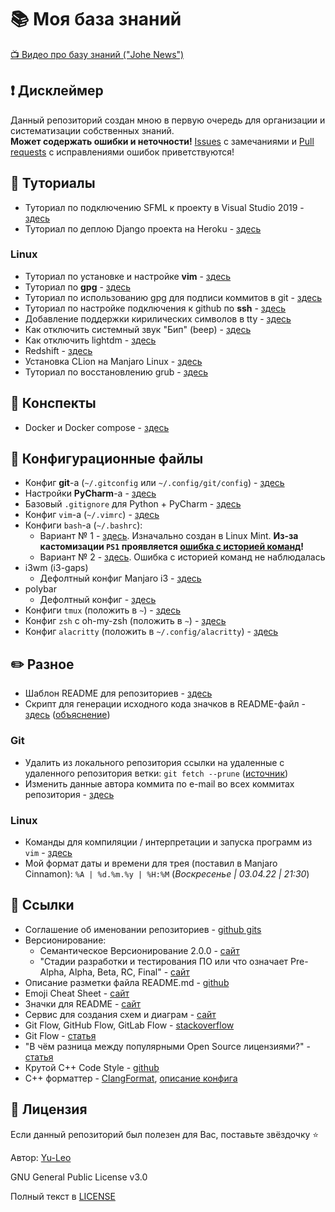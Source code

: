 # :books: Моя база знаний

[:tv: Видео про базу знаний ("Johe News")](https://youtu.be/9hruCcHC4FY)

## :heavy_exclamation_mark: Дисклеймер
Данный репозиторий создан мною в первую очередь для организации и систематизации собственных знаний.
<br>
**Может содержать ошибки и неточности!** [Issues](https://github.com/Yu-Leo/knowledge-base/issues) с замечаниями и [Pull requests](https://github.com/Yu-Leo/knowledge-base/pulls) с исправлениями ошибок приветствуются!

## :page_facing_up: Туториалы
* Туториал по подключению SFML к проекту в Visual Studio 2019 - [здесь](./SFML-VisualStudio2019/README.md)
* Туториал по деплою Django проекта на Heroku - [здесь](./django-heroku/README.md)

### Linux
* Туториал по установке и настройке **vim** - [здесь](configs/vim-config/README.md)
* Туториал по **gpg** - [здесь](./about-gpg/README.md)
* Туториал по использованию gpg для подписи коммитов в git - [здесь](./about-gpg/verifying_commits.md)
* Туториал по настройке подключения к github по **ssh** - [здесь](./about-ssh/README.md)
* Добавление поддержки кирилических символов в tty - [здесь](./linux-features/cyrillic-in-tty.md)
* Как отключить системный звук "Бип" (beep) - [здесь](./linux-features/beep.md)
* Как отключить lightdm - [здесь](./linux-features/lightdm.md)
* Redshift - [здесь](./linux-features/redshift.md)
* Установка CLion на Manjaro Linux - [здесь](./clion-manjaro-linux/README.md)
* Туториал по восстановлению grub - [здесь](./linux-grub/README.md)

## :bookmark_tabs: Конспекты
* Docker и Docker compose - [здесь](./docker/README.md)

## :wrench: Конфигурационные файлы
* Конфиг **git**-a (`~/.gitconfig` или `~/.config/git/config`) - [здесь](./configs/git-config/.gitconfig)
* Настройки **PyCharm**-a - [здесь](./configs/pycharm-config/README.md)
* Базовый `.gitignore` для Python + PyCharm - [здесь](./gitignore-files/python_pycharm.gitignore)
* Конфиг `vim`-a (`~/.vimrc`) - [здесь](./configs/vim-config/.vimrc)
* Конфиги `bash`-a (`~/.bashrc`):
  * Вариант № 1 - [здесь](./configs/bash-config/1.bashrc). Изначально создан в Linux Mint. **Из-за кастомизации `PS1` проявляется [ошибка с историей команд](https://www.linux.org.ru/forum/desktop/16257831)!**
  * Вариант № 2 - [здесь](./configs/bash-config/2.bashrc). Ошибка с историей команд не наблюдалась
* i3wm (i3-gaps)
  * Дефолтный конфиг Manjaro i3 - [здесь](./configs/i3-config/default_manjaro_i3_config)
* polybar
  * Дефолтный конфиг - [здесь](./configs/polybar-config/default_config)
* Конфиги `tmux` (положить в `~`) - [здесь](./configs/tmux-config)
* Конфиг `zsh` с oh-my-zsh (положить в `~`) - [здесь](./configs/zsh-config/.zshrc)
* Конфиг `alacritty` (положить в `~/.config/alacritty`) - [здесь](./configs/alacritty/alacritty.yml)

## :pencil2: Разное

* Шаблон README для репозиториев - [здесь](./readme-template/README.md)
* Скрипт для генерации исходного кода значков в README-файл - [здесь](./readme-template/badges_generator.py) ([объяснение](./readme-template/badges_generator.md))

### Git
* Удалить из локального репозитория ссылки на удаленные с удаленного репозитория ветки: `git fetch --prune` ([источник](https://ru.stackoverflow.com/questions/577369/%D0%9A%D0%B0%D0%BA-%D1%83%D0%B4%D0%B0%D0%BB%D0%B8%D1%82%D1%8C-%D0%BB%D0%BE%D0%BA%D0%B0%D0%BB%D1%8C%D0%BD%D1%83%D1%8E-%D1%81%D1%81%D1%8B%D0%BB%D0%BA%D1%83-%D0%BD%D0%B0-%D0%BD%D0%B5%D1%81%D1%83%D1%89%D0%B5%D1%81%D1%82%D0%B2%D1%83%D1%8E%D1%89%D1%83%D1%8E-%D1%83%D0%B6%D0%B5-%D1%83%D0%B4%D0%B0%D0%BB%D0%B5%D0%BD%D1%83%D1%8E-%D0%B2%D0%B5%D1%82%D0%BA%D1%83))
* Изменить данные автора коммита по e-mail во всех коммитах репозитория - [здесь](./git-tutorials/change_author.md)

### Linux
* Команды для компиляции / интерпретации и запуска программ из `vim` - [здесь](run_from_vim.md)
* Мой формат даты и времени для трея (поставил в Manjaro Cinnamon): `%A | %d.%m.%y | %H:%M` (_Воскресенье | 03.04.22 | 21:30_)

## :link: Ссылки
* Соглашение об именовании репозиториев - [github gits](https://gist.github.com/maestrow/9b97fa931d5995fe0cbfc65d13020bb0)
* Версионирование:
  * Cемантическое Версионирование 2.0.0 - [сайт](https://semver.org/lang/ru/)
  * "Стадии разработки и тестирования ПО или что означает Pre-Alpha, Alpha, Beta, RC, Final" - [сайт](https://monobit.ru/stadii-razrabotki-i-testirovaniya-po-ili-chto-oznachaet-pre-alpha-alpha-beta-rc-final.html)
* Описание разметки файла README.md - [github](https://github.com/GnuriaN/format-README)
* Emoji Cheat Sheet - [сайт](https://www.webfx.com/tools/emoji-cheat-sheet/)
* Значки для README - [сайт](https://shields.io/)
* Сервис для создания схем и диаграм - [сайт](https://app.diagrams.net/)
* Git Flow, GitHub Flow, GitLab Flow - [stackoverflow](https://ru.stackoverflow.com/questions/623355/%D0%9F%D1%80%D0%B0%D0%B2%D0%B8%D0%BB%D1%8C%D0%BD%D0%BE%D0%B5-%D0%B8%D0%BC%D0%B5%D0%BD%D0%BE%D0%B2%D0%B0%D0%BD%D0%B8%D0%B5-%D0%B2%D0%B5%D1%82%D0%BE%D0%BA) 
* Git Flow - [статья](https://habr.com/ru/post/106912/)
* "В чём разница между популярными Open Source лицензиями?" - [статья](https://tproger.ru/articles/whats-difference-between-licenses/)
* Крутой С++ Code Style - [github](https://github.com/Demon1747/lectures/blob/master/style_guide.md)
* C++ форматтер - [ClangFormat](https://clang.llvm.org/docs/ClangFormat.html), [описание конфига](https://clang.llvm.org/docs/ClangFormatStyleOptions.html)

## :open_hands: Лицензия

Если данный репозиторий был полезен для Вас, поставьте звёздочку ⭐️

Автор: [Yu-Leo](https://github.com/Yu-Leo)

GNU General Public License v3.0

Полный текст в [LICENSE](LICENSE)
